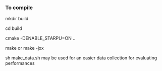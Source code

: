 ### To compile

mkdir build

cd build

cmake -DENABLE_STARPU=ON ..

make or make -jxx


sh make_data.sh may be used for an easier data collection for evaluating performances
